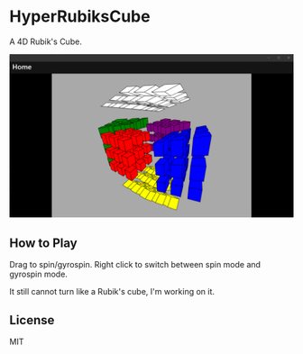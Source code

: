# HyperRubiksCube

A 4D Rubik's Cube.

![screenshot](HyperRubiksCube/Resources/Images/screenshot.png)

## How to Play

Drag to spin/gyrospin.
Right click to switch between spin mode and gyrospin mode.

It still cannot turn like a Rubik's cube, I'm working on it.

## License

MIT
